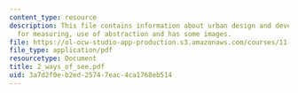 ```yaml
---
content_type: resource
description: This file contains information about urban design and development, techniques
  for measuring, use of abstraction and has some images.
file: https://ol-ocw-studio-app-production.s3.amazonaws.com/courses/11-001j-introduction-to-urban-design-and-development-spring-2006/3a7d2f0eb2ed25747eac4ca1768eb514_2_ways_of_see.pdf
file_type: application/pdf
resourcetype: Document
title: 2_ways_of_see.pdf
uid: 3a7d2f0e-b2ed-2574-7eac-4ca1768eb514
---
```

